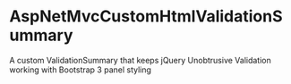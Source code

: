 AspNetMvcCustomHtmlValidationSummary
====================================

A custom ValidationSummary that keeps jQuery Unobtrusive Validation working with Bootstrap 3 panel styling

